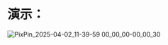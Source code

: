 # 演示：


![PixPin_2025-04-02_11-39-59 00_00_00-00_00_30](https://github.com/user-attachments/assets/8fdc3046-84e8-4772-9109-f33878b56709)
